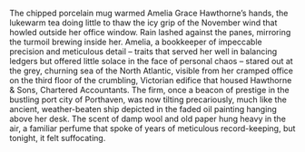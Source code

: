 The chipped porcelain mug warmed Amelia Grace Hawthorne’s hands, the lukewarm tea doing little to thaw the icy grip of the November wind that howled outside her office window.  Rain lashed against the panes, mirroring the turmoil brewing inside her.  Amelia, a bookkeeper of impeccable precision and meticulous detail – traits that served her well in balancing ledgers but offered little solace in the face of personal chaos – stared out at the grey, churning sea of the North Atlantic, visible from her cramped office on the third floor of the crumbling, Victorian edifice that housed Hawthorne & Sons, Chartered Accountants.  The firm, once a beacon of prestige in the bustling port city of Porthaven, was now tilting precariously, much like the ancient, weather-beaten ship depicted in the faded oil painting hanging above her desk. The scent of damp wool and old paper hung heavy in the air, a familiar perfume that spoke of years of meticulous record-keeping, but tonight, it felt suffocating.
